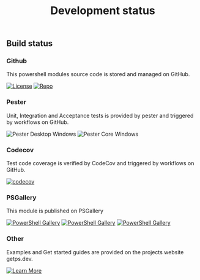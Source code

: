 ﻿---
id: devstatus
title: Development status
---

## Build status

### Github

This powershell modules source code is stored and managed on GitHub.

[![License](https://img.shields.io/github/license/hanpq/pstools.psscriptinfo)](https://github.com/hanpq/pstools.psscriptinfo/blob/main/LICENSE)
[![Repo](https://img.shields.io/badge/repo-pstools.psscriptinfo-success?logo=github)](https://github.com/hanpq/pstools.psscriptinfo)

### Pester

Unit, Integration and Acceptance tests is provided by pester and triggered by workflows on GitHub.

![Pester Desktop Windows](https://github.com/hanpq/pstools.psscriptinfo/workflows/Pester%20Desktop%20Windows/badge.svg?branch=main)
![Pester Core Windows](https://github.com/hanpq/pstools.psscriptinfo/workflows/Pester%20Core%20Windows/badge.svg?branch=main)

### Codecov

Test code coverage is verified by CodeCov and triggered by workflows on GitHub.

[![codecov](https://codecov.io/gh/hanpq/pstools.psscriptinfo/branch/main/graph/badge.svg)](https://codecov.io/gh/hanpq/pstools.psscriptinfo)

### PSGallery

This module is published on PSGallery

[![PowerShell Gallery](https://img.shields.io/powershellgallery/v/pstools.psscriptinfo?label=PSGallery)](https://www.powershellgallery.com/packages/pstools.psscriptinfo)
[![PowerShell Gallery](https://img.shields.io/powershellgallery/dt/pstools.psscriptinfo?label=PSGallery%20downloads)](https://www.powershellgallery.com/packages/pstools.psscriptinfo)
[![PowerShell Gallery](https://img.shields.io/powershellgallery/p/pstools.psscriptinfo)](https://www.powershellgallery.com/packages/pstools.psscriptinfo)

### Other

Examples and Get started guides are provided on the projects website getps.dev.

[![Learn More](https://img.shields.io/badge/Learn%20More-pstools.psscriptinfo-success)](https://getps.dev/modules/pstools.psscriptinfo/quickstart)

